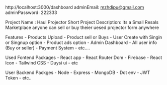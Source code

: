 http://localhost:3000/dashboard
adminEmail: mzhdipu@gmail.com
adminPassword: 222333

Project Name : Haul Projector
Short Project Description: Its a Small Resals Marketplace anyone can sell or buy theier uesed projector form anywhere

Features
    -   Products Upload
    -   Product sell or Buys
    -   User Create with Singin or Singnup option
    -   Product ads option
    -   Admin Dashboard
    -   All user info (Buy or seller)
    -   Payment System
    -   etc....


Used Fontend Packages
    -   React app
    -   React Router Dom
    -   Firebase
    -   React Icon
    -   Tailwind CSS
    -   Duysi ui
    -   etc

User Backend Packges
    -   Node
    -   Express
    -   MongoDB
    -   Dot env
    -   JWT Token
    -   etc..